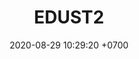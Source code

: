 ---
layout: 
permalink: /team/:title.html
categories: subs
maincover: /assets/avatars/male1.webp
tickets: 5
date: 2020-08-29 10:29:20 +0700
title: EDUST2
vip: /assets/mis/vip.png
sub: /assets/mis/sub.png
gift: #/assets/mis/gift.png
bits: #/assets/mis/bits.png
---